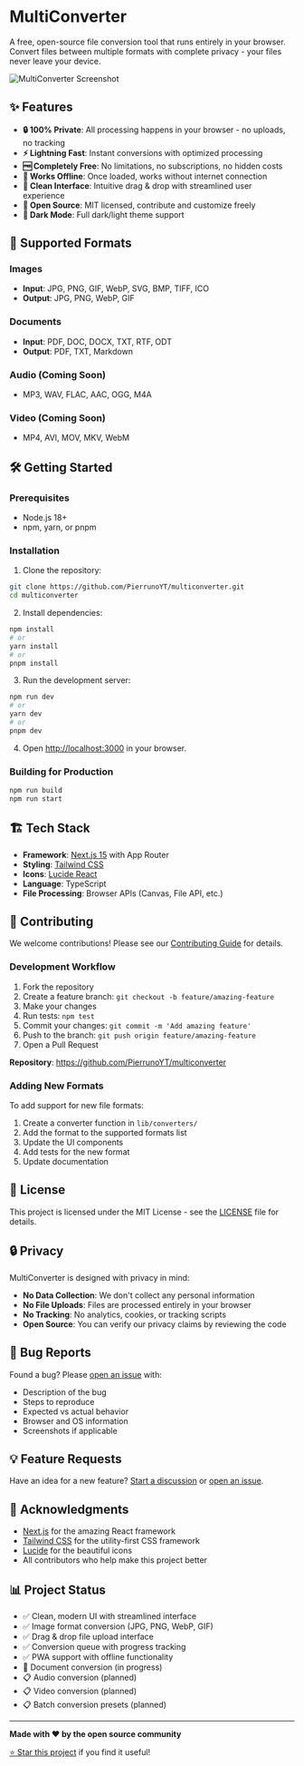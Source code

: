 # MultiConverter

A free, open-source file conversion tool that runs entirely in your browser. Convert files between multiple formats with complete privacy - your files never leave your device.

![MultiConverter Screenshot](https://via.placeholder.com/800x400/4F46E5/FFFFFF?text=MultiConverter)

## ✨ Features

- **🔒 100% Private**: All processing happens in your browser - no uploads, no tracking
- **⚡ Lightning Fast**: Instant conversions with optimized processing
- **🆓 Completely Free**: No limitations, no subscriptions, no hidden costs
- **📱 Works Offline**: Once loaded, works without internet connection
- **🎨 Clean Interface**: Intuitive drag & drop with streamlined user experience
- **🔧 Open Source**: MIT licensed, contribute and customize freely
- **🌙 Dark Mode**: Full dark/light theme support

## 🚀 Supported Formats

### Images
- **Input**: JPG, PNG, GIF, WebP, SVG, BMP, TIFF, ICO
- **Output**: JPG, PNG, WebP, GIF

### Documents
- **Input**: PDF, DOC, DOCX, TXT, RTF, ODT
- **Output**: PDF, TXT, Markdown

### Audio (Coming Soon)
- MP3, WAV, FLAC, AAC, OGG, M4A

### Video (Coming Soon)
- MP4, AVI, MOV, MKV, WebM

## 🛠️ Getting Started

### Prerequisites
- Node.js 18+ 
- npm, yarn, or pnpm

### Installation

1. Clone the repository:
```bash
git clone https://github.com/PierrunoYT/multiconverter.git
cd multiconverter
```

2. Install dependencies:
```bash
npm install
# or
yarn install
# or
pnpm install
```

3. Run the development server:
```bash
npm run dev
# or
yarn dev
# or
pnpm dev
```

4. Open [http://localhost:3000](http://localhost:3000) in your browser.

### Building for Production

```bash
npm run build
npm run start
```

## 🏗️ Tech Stack

- **Framework**: [Next.js 15](https://nextjs.org/) with App Router
- **Styling**: [Tailwind CSS](https://tailwindcss.com/)
- **Icons**: [Lucide React](https://lucide.dev/)
- **Language**: TypeScript
- **File Processing**: Browser APIs (Canvas, File API, etc.)

## 🤝 Contributing

We welcome contributions! Please see our [Contributing Guide](CONTRIBUTING.md) for details.

### Development Workflow

1. Fork the repository
2. Create a feature branch: `git checkout -b feature/amazing-feature`
3. Make your changes
4. Run tests: `npm test`
5. Commit your changes: `git commit -m 'Add amazing feature'`
6. Push to the branch: `git push origin feature/amazing-feature`
7. Open a Pull Request

**Repository**: https://github.com/PierrunoYT/multiconverter

### Adding New Formats

To add support for new file formats:

1. Create a converter function in `lib/converters/`
2. Add the format to the supported formats list
3. Update the UI components
4. Add tests for the new format
5. Update documentation

## 📝 License

This project is licensed under the MIT License - see the [LICENSE](LICENSE) file for details.

## 🔒 Privacy

MultiConverter is designed with privacy in mind:

- **No Data Collection**: We don't collect any personal information
- **No File Uploads**: Files are processed entirely in your browser
- **No Tracking**: No analytics, cookies, or tracking scripts
- **Open Source**: You can verify our privacy claims by reviewing the code

## 🐛 Bug Reports

Found a bug? Please [open an issue](https://github.com/PierrunoYT/multiconverter/issues) with:

- Description of the bug
- Steps to reproduce
- Expected vs actual behavior
- Browser and OS information
- Screenshots if applicable

## 💡 Feature Requests

Have an idea for a new feature? [Start a discussion](https://github.com/PierrunoYT/multiconverter/discussions) or [open an issue](https://github.com/PierrunoYT/multiconverter/issues).

## 🙏 Acknowledgments

- [Next.js](https://nextjs.org/) for the amazing React framework
- [Tailwind CSS](https://tailwindcss.com/) for the utility-first CSS framework
- [Lucide](https://lucide.dev/) for the beautiful icons
- All contributors who help make this project better

## 📊 Project Status

- ✅ Clean, modern UI with streamlined interface
- ✅ Image format conversion (JPG, PNG, WebP, GIF)
- ✅ Drag & drop file upload interface
- ✅ Conversion queue with progress tracking
- ✅ PWA support with offline functionality
- 🚧 Document conversion (in progress)
- 📋 Audio conversion (planned)
- 📋 Video conversion (planned)
- 📋 Batch conversion presets (planned)

---

**Made with ❤️ by the open source community**

[⭐ Star this project](https://github.com/PierrunoYT/multiconverter) if you find it useful!
